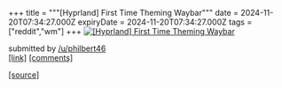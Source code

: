 +++
title = """[Hyprland] First Time Theming Waybar"""
date = 2024-11-20T07:34:27.000Z
expiryDate = 2024-11-20T07:34:27.000Z
tags = ["reddit","wm"]
+++
[![[Hyprland] First Time Theming Waybar](https://preview.redd.it/k73e1ylze02e1.png?width=640&crop=smart&auto=webp&s=abb2e320eba858fb250e7d46c23895522bcba8b9 "[Hyprland] First Time Theming Waybar")](https://www.reddit.com/r/unixporn/comments/1gvk8vu/hyprland_first_time_theming_waybar/)

submitted by [/u/philbert46](https://www.reddit.com/user/philbert46)  
[\[link\]](https://i.redd.it/k73e1ylze02e1.png) [\[comments\]](https://www.reddit.com/r/unixporn/comments/1gvk8vu/hyprland_first_time_theming_waybar/)

[[source]](https://www.reddit.com/r/unixporn/comments/1gvk8vu/hyprland_first_time_theming_waybar/)
